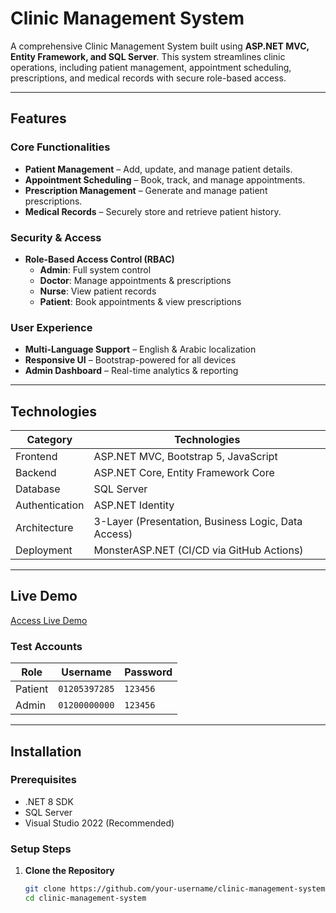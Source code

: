 # Clinic Management System  

A comprehensive Clinic Management System built using **ASP.NET MVC, Entity Framework, and SQL Server**. This system streamlines clinic operations, including patient management, appointment scheduling, prescriptions, and medical records with secure role-based access.

---

## Features  

### Core Functionalities  
- **Patient Management** – Add, update, and manage patient details.  
- **Appointment Scheduling** – Book, track, and manage appointments.  
- **Prescription Management** – Generate and manage patient prescriptions.  
- **Medical Records** – Securely store and retrieve patient history.  

### Security & Access  
- **Role-Based Access Control (RBAC)**  
  - **Admin**: Full system control  
  - **Doctor**: Manage appointments & prescriptions  
  - **Nurse**: View patient records  
  - **Patient**: Book appointments & view prescriptions  

### User Experience  
- **Multi-Language Support** – English & Arabic localization  
- **Responsive UI** – Bootstrap-powered for all devices  
- **Admin Dashboard** – Real-time analytics & reporting  

---

## Technologies  

| Category       | Technologies |  
|----------------|--------------|  
| Frontend       | ASP.NET MVC, Bootstrap 5, JavaScript |  
| Backend        | ASP.NET Core, Entity Framework Core |  
| Database       | SQL Server |  
| Authentication | ASP.NET Identity |  
| Architecture   | 3-Layer (Presentation, Business Logic, Data Access) |  
| Deployment     | MonsterASP.NET (CI/CD via GitHub Actions) |  

---

## Live Demo  

[Access Live Demo](https://ayadtytest.runasp.net/)  

### Test Accounts  
| Role      | Username      | Password |  
|-----------|--------------|----------|  
| Patient   | `01205397285` | `123456` |  
| Admin     | `01200000000` | `123456` |  

---

## Installation  

### Prerequisites  
- .NET 8 SDK  
- SQL Server  
- Visual Studio 2022 (Recommended)  

### Setup Steps  
1. **Clone the Repository**  
   ```bash
   git clone https://github.com/your-username/clinic-management-system.git
   cd clinic-management-system
   ```
